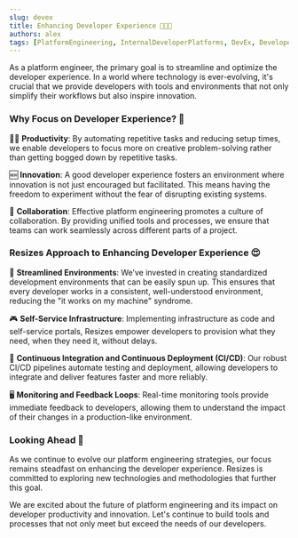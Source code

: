 ```yaml
---
slug: devex
title: Enhancing Developer Experience 👩🏾‍💻
authors: alex
tags: [PlatformEngineering, InternalDeveloperPlatforms, DevEx, DeveloperExperience, DevOps]
---
```


As a platform engineer, the primary goal is to streamline and optimize the developer experience. In a world where technology is ever-evolving, it's crucial that we provide developers with tools and environments that not only simplify their workflows but also inspire innovation.

### Why Focus on Developer Experience? 🤩

<!--truncate-->

💪🏼 **Productivity**: By automating repetitive tasks and reducing setup times, we enable developers to focus more on creative problem-solving rather than getting bogged down by repetitive tasks.

🆕 **Innovation**: A good developer experience fosters an environment where innovation is not just encouraged but facilitated. This means having the freedom to experiment without the fear of disrupting existing systems.

👯 **Collaboration**: Effective platform engineering promotes a culture of collaboration. By providing unified tools and processes, we ensure that teams can work seamlessly across different parts of a project.

### Resizes Approach to Enhancing Developer Experience 😍

🚚 **Streamlined Environments**: We’ve invested in creating standardized development environments that can be easily spun up. This ensures that every developer works in a consistent, well-understood environment, reducing the "it works on my machine" syndrome.

🎮 **Self-Service Infrastructure**: Implementing infrastructure as code and self-service portals, Resizes empower developers to provision what they need, when they need it, without delays.

🏁 **Continuous Integration and Continuous Deployment (CI/CD)**: Our robust CI/CD pipelines automate testing and deployment, allowing developers to integrate and deliver features faster and more reliably.

🖥️ **Monitoring and Feedback Loops**: Real-time monitoring tools provide immediate feedback to developers, allowing them to understand the impact of their changes in a production-like environment.

### Looking Ahead 🔮

As we continue to evolve our platform engineering strategies, our focus remains steadfast on enhancing the developer experience. Resizes is committed to exploring new technologies and methodologies that further this goal.

We are excited about the future of platform engineering and its impact on developer productivity and innovation. Let's continue to build tools and processes that not only meet but exceed the needs of our developers.

